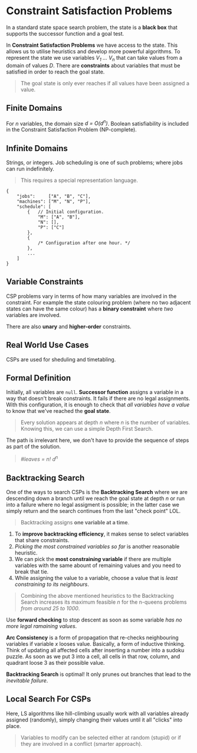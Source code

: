 # Constraint Satisfaction Problems

In a standard state space search problem, the state is a **black box** that
supports the successor function and a goal test.

In **Constraint Satisfaction Problems** we have access to the state. This allows
us to utilise heuristics and develop more powerful algorithms. To represent the
state we use variables _V<sub>1</sub> ... V<sub>n</sub>_ that can take values
from a domain of values _D_. There are **constraints** about variables that must
be satisfied in order to reach the goal state.

> The goal state is only ever reaches if all values have been assigned a value.

## Finite Domains

For _n_ variables, the domain size _d = O(d<sup>n</sup>)_. Boolean
satisfiability is included in the Constraint Satisfaction Problem (NP-complete).

## Infinite Domains

Strings, or integers. Job scheduling is one of such problems; where jobs can run
indefinitely.

> This requires a special representation language.

```json5
{
    "jobs":     ["A", "B", "C"],
    "machines": ["M", "N", "P"],
    "schedule": [
        {   // Initial configuration.
            "M": ["A", "B"],
            "N": [],
            "P": ["C"]
        },
        {
            /* Configuration after one hour. */
        },
        ...
    ]
}
```

## Variable Constraints

CSP problems vary in terms of how many variables are involved in the constraint.
For example the state colouring problem (where no two adjacent states can have
the same colour) has a **binary constraint** where _two_ variables are involved.

There are also **unary** and **higher-order** constraints.

## Real World Use Cases

CSPs are used for sheduling and timetabling.

## Formal Definition

Initially, all variables are `null`. **Successor function** assigns a variable
in a way that doesn't break constraints. It fails if there are no legal
assignments. With this configuration, it is enough to check that
_all variables have a value_ to know that we've reached the **goal state**.

> Every solution appears at depth _n_ where _n_ is the number of variables.
> Knowing this, we can use a simple Depth First Search.

The path is irrelevant here, we don't have to provide the sequence of steps as
part of the solution.

> _#leaves = n! d<sup>n</sup>_

## Backtracking Search

One of the ways to search CSPs is the **Backtracking Search** where we are
descending down a branch until we reach the goal state at depth _n_ or run into
a failure where no legal assigment is possible; in the latter case we simply
return and the search continues from the last "check point" LOL.

> Backtracking assigns **one variable at a time**.

1. To **improve backtracking efficiency**, it makes sense to select variables
   that share constraints.
2. _Picking the most constrained variables so far_ is another reasonable
   heuristic.
3. We can pick the **most constrain*ing* variable** if there are multiple
   variables with the same abount of remaining values and you need to break that
   tie.
4. While assigning the value to a variable, choose a value that is
   _least constraining to its neighbours_.

> Combining the above mentioned heuristics to the Backtracking Search increases
> its maximum feasible _n_ for the n-queens problems _from around 25 to 1000_.

Use **forward checking** to stop descent as soon as some variable
_has no more legal ramaining values_.

**Arc Consistency** is a form of propagation that re-checks neighbouring
variables if variable _x_ looses value. Basically, a form of inductive thinking.
Think of updating all affected cells after inserting a number into a sudoku
puzzle. As soon as we put 3 into a cell, all cells in that row, column, and
quadrant loose 3 as their possible value.

**Backtracking Search** is optimal! It only prunes out branches that lead to the
_inevitable failure_.

## Local Search For CSPs

Here, LS algorithms like hill-climbing usually work with all variables already
assigned (randomly), simply changing their values until it all "clicks" into
place.

> Variables to modify can be selected either at random (stupid) or if they
> are involved in a conflict (smarter approach).
